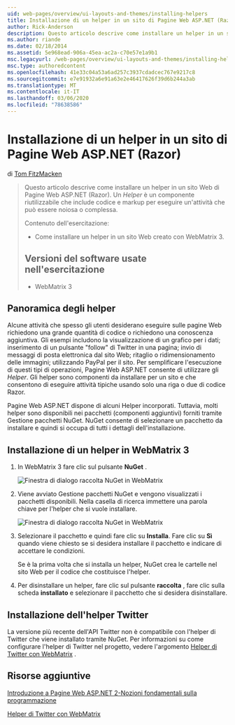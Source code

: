 ```yaml
---
uid: web-pages/overview/ui-layouts-and-themes/installing-helpers
title: Installazione di un helper in un sito di Pagine Web ASP.NET (Razor) | Microsoft Docs
author: Rick-Anderson
description: Questo articolo descrive come installare un helper in un sito Web di Pagine Web ASP.NET (Razor). Un helper è un componente riutilizzabile che include codice e markup a per...
ms.author: riande
ms.date: 02/18/2014
ms.assetid: 5e968ead-906a-45ea-ac2a-c70e57e1a9b1
msc.legacyurl: /web-pages/overview/ui-layouts-and-themes/installing-helpers
msc.type: authoredcontent
ms.openlocfilehash: 41e33c04a53a6ad257c3937cdadcec767e9217c8
ms.sourcegitcommit: e7e91932a6e91a63e2e46417626f39d6b244a3ab
ms.translationtype: MT
ms.contentlocale: it-IT
ms.lasthandoff: 03/06/2020
ms.locfileid: "78638586"
---
```

# <a name="installing-a-helper-in-an-aspnet-web-pages-razor-site"></a>Installazione di un helper in un sito di Pagine Web ASP.NET (Razor)

di [Tom FitzMacken](https://github.com/tfitzmac)

> Questo articolo descrive come installare un helper in un sito Web di Pagine Web ASP.NET (Razor). Un *Helper* è un componente riutilizzabile che include codice e markup per eseguire un'attività che può essere noiosa o complessa.
> 
> Contenuto dell'esercitazione:
> 
> - Come installare un helper in un sito Web creato con WebMatrix 3.
>   
> 
> ## <a name="software-versions-used-in-the-tutorial"></a>Versioni del software usate nell'esercitazione
> 
> 
> - WebMatrix 3

## <a name="overview-of-helpers"></a>Panoramica degli helper

Alcune attività che spesso gli utenti desiderano eseguire sulle pagine Web richiedono una grande quantità di codice o richiedono una conoscenza aggiuntiva. Gli esempi includono la visualizzazione di un grafico per i dati; inserimento di un pulsante "follow" di Twitter in una pagina; invio di messaggi di posta elettronica dal sito Web; ritaglio o ridimensionamento delle immagini; utilizzando PayPal per il sito. Per semplificare l'esecuzione di questi tipi di operazioni, Pagine Web ASP.NET consente di utilizzare gli *Helper*. Gli helper sono componenti da installare per un sito e che consentono di eseguire attività tipiche usando solo una riga o due di codice Razor.

Pagine Web ASP.NET dispone di alcuni Helper incorporati. Tuttavia, molti helper sono disponibili nei pacchetti (componenti aggiuntivi) forniti tramite Gestione pacchetti NuGet. NuGet consente di selezionare un pacchetto da installare e quindi si occupa di tutti i dettagli dell'installazione.

## <a name="installing-a-helper-in-webmatrix-3"></a>Installazione di un helper in WebMatrix 3

1. In WebMatrix 3 fare clic sul pulsante **NuGet** .

    ![Finestra di dialogo raccolta NuGet in WebMatrix](installing-helpers/_static/image1.png)
2. Viene avviato Gestione pacchetti NuGet e vengono visualizzati i pacchetti disponibili. Nella casella di ricerca immettere una parola chiave per l'helper che si vuole installare.

    ![Finestra di dialogo raccolta NuGet in WebMatrix](installing-helpers/_static/image2.png)
3. Selezionare il pacchetto e quindi fare clic su **Installa**. Fare clic su **Sì** quando viene chiesto se si desidera installare il pacchetto e indicare di accettare le condizioni.

     Se è la prima volta che si installa un helper, NuGet crea le cartelle nel sito Web per il codice che costituisce l'helper.
4. Per disinstallare un helper, fare clic sul pulsante **raccolta** , fare clic sulla scheda **installato** e selezionare il pacchetto che si desidera disinstallare.

## <a name="installing-the-twitter-helper"></a>Installazione dell'helper Twitter

La versione più recente dell'API Twitter non è compatibile con l'helper di Twitter che viene installato tramite NuGet. Per informazioni su come configurare l'helper di Twitter nel progetto, vedere l'argomento [Helper di Twitter con WebMatrix](twitter-helper.md) .

<a id="Additional_Resources"></a>
## <a name="additional-resources"></a>Risorse aggiuntive

[Introduzione a Pagine Web ASP.NET 2-Nozioni fondamentali sulla programmazione](../getting-started/introducing-razor-syntax-c.md)

[Helper di Twitter con WebMatrix](twitter-helper.md)
